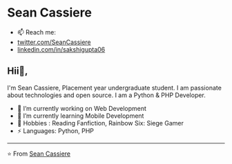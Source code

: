 # Sean Cassiere
- 📫 Reach me: 
- [twitter.com/SeanCassiere](https://twitter.com/SeanCassiere)
- [linkedin.com/in/sakshigupta06](https://www.linkedin.com/in/seancassiere/)

## Hii👋, 
I'm Sean Cassiere, Placement year undergraduate student. I am passionate about technologies and open source. I am a Python & PHP Developer.


- 🔭 I’m currently working on Web Development
- 🌱 I’m currently learning Mobile Development
- 💬 Hobbies : Reading Fanfiction, Rainbow Six: Siege Gamer
-  ⚡ Languages: Python, PHP


---

⭐️ From [Sean Cassiere](http://www.github.com/SeanCassiere)
